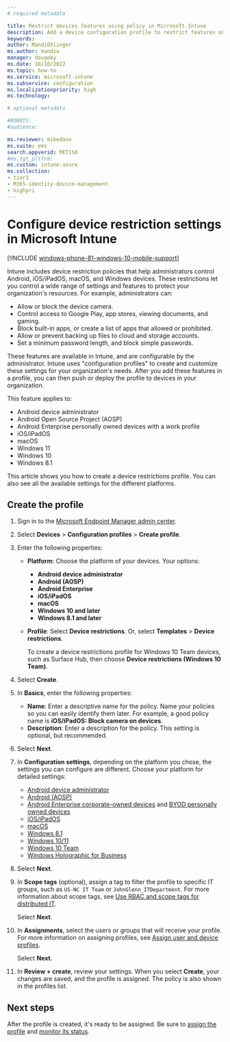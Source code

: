 ```yaml
---
# required metadata

title: Restrict devices features using policy in Microsoft Intune
description: Add a device configuration profile to restrict features on Android device administrator, Android Enterprise, AOSP, macOS, iOS, iPadOS, and Windows 10/11 client devices in Microsoft Intune.
keywords:
author: MandiOhlinger
ms.author: mandia
manager: dougeby
ms.date: 10/10/2022
ms.topic: how-to
ms.service: microsoft-intune
ms.subservice: configuration
ms.localizationpriority: high
ms.technology:

# optional metadata

#ROBOTS:
#audience:

ms.reviewer: mikedano
ms.suite: ems
search.appverid: MET150
#ms.tgt_pltfrm:
ms.custom: intune-azure
ms.collection:
- tier1
- M365-identity-device-management
- highpri
---
```

 
# Configure device restriction settings in Microsoft Intune

[!INCLUDE [windows-phone-81-windows-10-mobile-support](../includes/windows-phone-81-windows-10-mobile-support.md)]

Intune includes device restriction policies that help administrators control Android, iOS/iPadOS, macOS, and Windows devices. These restrictions let you control a wide range of settings and features to protect your organization's resources. For example, administrators can:

- Allow or block the device camera.
- Control access to Google Play, app stores, viewing documents, and gaming.
- Block built-in apps, or create a list of apps that allowed or prohibited.
- Allow or prevent backing up files to cloud and storage accounts.
- Set a minimum password length, and block simple passwords.

These features are available in Intune, and are configurable by the administrator. Intune uses "configuration profiles" to create and customize these settings for your organization's needs. After you add these features in a profile, you can then push or deploy the profile to devices in your organization.

This feature applies to:

- Android device administrator
- Android Open Source Project (AOSP)
- Android Enterprise personally owned devices with a work profile
- iOS/iPadOS
- macOS
- Windows 11
- Windows 10
- Windows 8.1

This article shows you how to create a device restrictions profile. You can also see all the available settings for the different platforms.

## Create the profile

1. Sign in to the [Microsoft Endpoint Manager admin center](https://go.microsoft.com/fwlink/?linkid=2109431).
2. Select **Devices** > **Configuration profiles** > **Create profile**.
3. Enter the following properties:

    - **Platform**: Choose the platform of your devices. Your options:  

        - **Android device administrator**
        - **Android (AOSP)**
        - **Android Enterprise**
        - **iOS/iPadOS**
        - **macOS**
        - **Windows 10 and later**
        - **Windows 8.1 and later**

    - **Profile**: Select **Device restrictions**. Or, select **Templates** > **Device restrictions**.

        To create a device restrictions profile for Windows 10 Team devices, such as Surface Hub, then choose **Device restrictions (Windows 10 Team)**.

4. Select **Create**.
5. In **Basics**, enter the following properties:

    - **Name**: Enter a descriptive name for the policy. Name your policies so you can easily identify them later. For example, a good policy name is **iOS/iPadOS: Block camera on devices**.
    - **Description**: Enter a description for the policy. This setting is optional, but recommended.

6. Select **Next**.

7. In **Configuration settings**, depending on the platform you chose, the settings you can configure are different. Choose your platform for detailed settings:

    - [Android device administrator](device-restrictions-android.md)
    - [Android (AOSP)](device-restrictions-android-aosp.md)
    - [Android Enterprise corporate-owned devices](device-restrictions-android-for-work.md) and [BYOD personally owned devices](device-restrictions-android-enterprise-personal.md)
    - [iOS/iPadOS](device-restrictions-ios.md)
    - [macOS](device-restrictions-macos.md)
    - [Windows 8.1](device-restrictions-windows-8-1.md)
    - [Windows 10/11](device-restrictions-windows-10.md)
    - [Windows 10 Team](device-restrictions-windows-10-teams.md)
    - [Windows Holographic for Business](device-restrictions-windows-holographic.md)

8. Select **Next**.
9. In **Scope tags** (optional), assign a tag to filter the profile to specific IT groups, such as `US-NC IT Team` or `JohnGlenn_ITDepartment`. For more information about scope tags, see [Use RBAC and scope tags for distributed IT](../fundamentals/scope-tags.md).

    Select **Next**.

10. In **Assignments**, select the users or groups that will receive your profile. For more information on assigning profiles, see [Assign user and device profiles](device-profile-assign.md).

    Select **Next**.

11. In **Review + create**, review your settings. When you select **Create**, your changes are saved, and the profile is assigned. The policy is also shown in the profiles list.

## Next steps

After the profile is created, it's ready to be assigned. Be sure to [assign the profile](device-profile-assign.md) and [monitor its status](device-profile-monitor.md).

<!--  Removing image as part of design review; retaining source until we known the disposition.

## Example of device restriction settings

In this high-level example, you'll create a device restriction policy that blocks the use of the built-in camera app on Android devices.

![How to disable the camera on Android devices](./media/device-restrictions-configure/disable-android-camera.png)

-->

